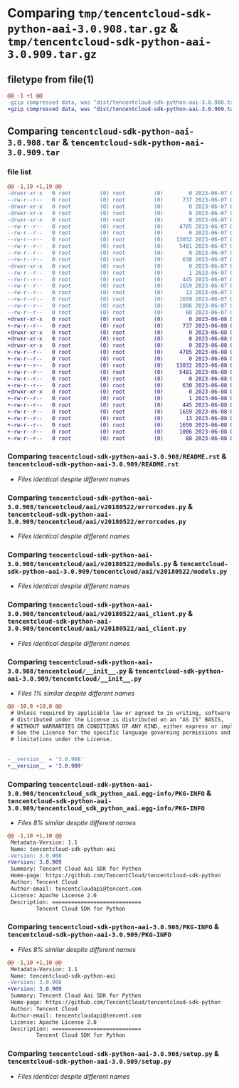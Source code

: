 # Comparing `tmp/tencentcloud-sdk-python-aai-3.0.908.tar.gz` & `tmp/tencentcloud-sdk-python-aai-3.0.909.tar.gz`

## filetype from file(1)

```diff
@@ -1 +1 @@
-gzip compressed data, was "dist/tencentcloud-sdk-python-aai-3.0.908.tar", last modified: Wed Jun  7 00:14:04 2023, max compression
+gzip compressed data, was "dist/tencentcloud-sdk-python-aai-3.0.909.tar", last modified: Thu Jun  8 00:14:35 2023, max compression
```

## Comparing `tencentcloud-sdk-python-aai-3.0.908.tar` & `tencentcloud-sdk-python-aai-3.0.909.tar`

### file list

```diff
@@ -1,19 +1,19 @@
-drwxr-xr-x   0 root         (0) root         (0)        0 2023-06-07 00:14:04.000000 tencentcloud-sdk-python-aai-3.0.908/
--rw-r--r--   0 root         (0) root         (0)      737 2023-06-07 00:14:04.000000 tencentcloud-sdk-python-aai-3.0.908/README.rst
-drwxr-xr-x   0 root         (0) root         (0)        0 2023-06-07 00:14:04.000000 tencentcloud-sdk-python-aai-3.0.908/tencentcloud/
-drwxr-xr-x   0 root         (0) root         (0)        0 2023-06-07 00:14:04.000000 tencentcloud-sdk-python-aai-3.0.908/tencentcloud/aai/
-drwxr-xr-x   0 root         (0) root         (0)        0 2023-06-07 00:14:04.000000 tencentcloud-sdk-python-aai-3.0.908/tencentcloud/aai/v20180522/
--rw-r--r--   0 root         (0) root         (0)     4705 2023-06-07 00:14:04.000000 tencentcloud-sdk-python-aai-3.0.908/tencentcloud/aai/v20180522/errorcodes.py
--rw-r--r--   0 root         (0) root         (0)        0 2023-06-07 00:14:04.000000 tencentcloud-sdk-python-aai-3.0.908/tencentcloud/aai/v20180522/__init__.py
--rw-r--r--   0 root         (0) root         (0)    13032 2023-06-07 00:14:04.000000 tencentcloud-sdk-python-aai-3.0.908/tencentcloud/aai/v20180522/models.py
--rw-r--r--   0 root         (0) root         (0)     5481 2023-06-07 00:14:04.000000 tencentcloud-sdk-python-aai-3.0.908/tencentcloud/aai/v20180522/aai_client.py
--rw-r--r--   0 root         (0) root         (0)        0 2023-06-07 00:14:04.000000 tencentcloud-sdk-python-aai-3.0.908/tencentcloud/aai/__init__.py
--rw-r--r--   0 root         (0) root         (0)      630 2023-06-07 00:14:04.000000 tencentcloud-sdk-python-aai-3.0.908/tencentcloud/__init__.py
-drwxr-xr-x   0 root         (0) root         (0)        0 2023-06-07 00:14:04.000000 tencentcloud-sdk-python-aai-3.0.908/tencentcloud_sdk_python_aai.egg-info/
--rw-r--r--   0 root         (0) root         (0)        1 2023-06-07 00:14:04.000000 tencentcloud-sdk-python-aai-3.0.908/tencentcloud_sdk_python_aai.egg-info/dependency_links.txt
--rw-r--r--   0 root         (0) root         (0)      445 2023-06-07 00:14:04.000000 tencentcloud-sdk-python-aai-3.0.908/tencentcloud_sdk_python_aai.egg-info/SOURCES.txt
--rw-r--r--   0 root         (0) root         (0)     1659 2023-06-07 00:14:04.000000 tencentcloud-sdk-python-aai-3.0.908/tencentcloud_sdk_python_aai.egg-info/PKG-INFO
--rw-r--r--   0 root         (0) root         (0)       13 2023-06-07 00:14:04.000000 tencentcloud-sdk-python-aai-3.0.908/tencentcloud_sdk_python_aai.egg-info/top_level.txt
--rw-r--r--   0 root         (0) root         (0)     1659 2023-06-07 00:14:04.000000 tencentcloud-sdk-python-aai-3.0.908/PKG-INFO
--rw-r--r--   0 root         (0) root         (0)     1006 2023-06-07 00:14:04.000000 tencentcloud-sdk-python-aai-3.0.908/setup.py
--rw-r--r--   0 root         (0) root         (0)       88 2023-06-07 00:14:04.000000 tencentcloud-sdk-python-aai-3.0.908/setup.cfg
+drwxr-xr-x   0 root         (0) root         (0)        0 2023-06-08 00:14:35.000000 tencentcloud-sdk-python-aai-3.0.909/
+-rw-r--r--   0 root         (0) root         (0)      737 2023-06-08 00:14:34.000000 tencentcloud-sdk-python-aai-3.0.909/README.rst
+drwxr-xr-x   0 root         (0) root         (0)        0 2023-06-08 00:14:35.000000 tencentcloud-sdk-python-aai-3.0.909/tencentcloud/
+drwxr-xr-x   0 root         (0) root         (0)        0 2023-06-08 00:14:35.000000 tencentcloud-sdk-python-aai-3.0.909/tencentcloud/aai/
+drwxr-xr-x   0 root         (0) root         (0)        0 2023-06-08 00:14:35.000000 tencentcloud-sdk-python-aai-3.0.909/tencentcloud/aai/v20180522/
+-rw-r--r--   0 root         (0) root         (0)     4705 2023-06-08 00:14:34.000000 tencentcloud-sdk-python-aai-3.0.909/tencentcloud/aai/v20180522/errorcodes.py
+-rw-r--r--   0 root         (0) root         (0)        0 2023-06-08 00:14:34.000000 tencentcloud-sdk-python-aai-3.0.909/tencentcloud/aai/v20180522/__init__.py
+-rw-r--r--   0 root         (0) root         (0)    13032 2023-06-08 00:14:34.000000 tencentcloud-sdk-python-aai-3.0.909/tencentcloud/aai/v20180522/models.py
+-rw-r--r--   0 root         (0) root         (0)     5481 2023-06-08 00:14:34.000000 tencentcloud-sdk-python-aai-3.0.909/tencentcloud/aai/v20180522/aai_client.py
+-rw-r--r--   0 root         (0) root         (0)        0 2023-06-08 00:14:34.000000 tencentcloud-sdk-python-aai-3.0.909/tencentcloud/aai/__init__.py
+-rw-r--r--   0 root         (0) root         (0)      630 2023-06-08 00:14:34.000000 tencentcloud-sdk-python-aai-3.0.909/tencentcloud/__init__.py
+drwxr-xr-x   0 root         (0) root         (0)        0 2023-06-08 00:14:35.000000 tencentcloud-sdk-python-aai-3.0.909/tencentcloud_sdk_python_aai.egg-info/
+-rw-r--r--   0 root         (0) root         (0)        1 2023-06-08 00:14:35.000000 tencentcloud-sdk-python-aai-3.0.909/tencentcloud_sdk_python_aai.egg-info/dependency_links.txt
+-rw-r--r--   0 root         (0) root         (0)      445 2023-06-08 00:14:35.000000 tencentcloud-sdk-python-aai-3.0.909/tencentcloud_sdk_python_aai.egg-info/SOURCES.txt
+-rw-r--r--   0 root         (0) root         (0)     1659 2023-06-08 00:14:35.000000 tencentcloud-sdk-python-aai-3.0.909/tencentcloud_sdk_python_aai.egg-info/PKG-INFO
+-rw-r--r--   0 root         (0) root         (0)       13 2023-06-08 00:14:35.000000 tencentcloud-sdk-python-aai-3.0.909/tencentcloud_sdk_python_aai.egg-info/top_level.txt
+-rw-r--r--   0 root         (0) root         (0)     1659 2023-06-08 00:14:35.000000 tencentcloud-sdk-python-aai-3.0.909/PKG-INFO
+-rw-r--r--   0 root         (0) root         (0)     1006 2023-06-08 00:14:34.000000 tencentcloud-sdk-python-aai-3.0.909/setup.py
+-rw-r--r--   0 root         (0) root         (0)       88 2023-06-08 00:14:35.000000 tencentcloud-sdk-python-aai-3.0.909/setup.cfg
```

### Comparing `tencentcloud-sdk-python-aai-3.0.908/README.rst` & `tencentcloud-sdk-python-aai-3.0.909/README.rst`

 * *Files identical despite different names*

### Comparing `tencentcloud-sdk-python-aai-3.0.908/tencentcloud/aai/v20180522/errorcodes.py` & `tencentcloud-sdk-python-aai-3.0.909/tencentcloud/aai/v20180522/errorcodes.py`

 * *Files identical despite different names*

### Comparing `tencentcloud-sdk-python-aai-3.0.908/tencentcloud/aai/v20180522/models.py` & `tencentcloud-sdk-python-aai-3.0.909/tencentcloud/aai/v20180522/models.py`

 * *Files identical despite different names*

### Comparing `tencentcloud-sdk-python-aai-3.0.908/tencentcloud/aai/v20180522/aai_client.py` & `tencentcloud-sdk-python-aai-3.0.909/tencentcloud/aai/v20180522/aai_client.py`

 * *Files identical despite different names*

### Comparing `tencentcloud-sdk-python-aai-3.0.908/tencentcloud/__init__.py` & `tencentcloud-sdk-python-aai-3.0.909/tencentcloud/__init__.py`

 * *Files 1% similar despite different names*

```diff
@@ -10,8 +10,8 @@
 # Unless required by applicable law or agreed to in writing, software
 # distributed under the License is distributed on an "AS IS" BASIS,
 # WITHOUT WARRANTIES OR CONDITIONS OF ANY KIND, either express or implied.
 # See the License for the specific language governing permissions and
 # limitations under the License.
 
 
-__version__ = '3.0.908'
+__version__ = '3.0.909'
```

### Comparing `tencentcloud-sdk-python-aai-3.0.908/tencentcloud_sdk_python_aai.egg-info/PKG-INFO` & `tencentcloud-sdk-python-aai-3.0.909/tencentcloud_sdk_python_aai.egg-info/PKG-INFO`

 * *Files 8% similar despite different names*

```diff
@@ -1,10 +1,10 @@
 Metadata-Version: 1.1
 Name: tencentcloud-sdk-python-aai
-Version: 3.0.908
+Version: 3.0.909
 Summary: Tencent Cloud Aai SDK for Python
 Home-page: https://github.com/TencentCloud/tencentcloud-sdk-python
 Author: Tencent Cloud
 Author-email: tencentcloudapi@tencent.com
 License: Apache License 2.0
 Description: ============================
         Tencent Cloud SDK for Python
```

### Comparing `tencentcloud-sdk-python-aai-3.0.908/PKG-INFO` & `tencentcloud-sdk-python-aai-3.0.909/PKG-INFO`

 * *Files 8% similar despite different names*

```diff
@@ -1,10 +1,10 @@
 Metadata-Version: 1.1
 Name: tencentcloud-sdk-python-aai
-Version: 3.0.908
+Version: 3.0.909
 Summary: Tencent Cloud Aai SDK for Python
 Home-page: https://github.com/TencentCloud/tencentcloud-sdk-python
 Author: Tencent Cloud
 Author-email: tencentcloudapi@tencent.com
 License: Apache License 2.0
 Description: ============================
         Tencent Cloud SDK for Python
```

### Comparing `tencentcloud-sdk-python-aai-3.0.908/setup.py` & `tencentcloud-sdk-python-aai-3.0.909/setup.py`

 * *Files identical despite different names*

